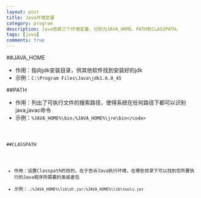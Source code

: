 ```yaml
---
layout: post
title: Java环境变量
category: program
description: Java依赖三个环境变量，分别为JAVA_HOME，PATH和CLASSPATH。
tags: [java]
comments: true
---
```


##JAVA_HOME

* 作用：指向jdk安装目录，供其他软件找到安装好的jdk
* 示例：<code>C:\Program Files\Java\jdk1.6.0_45</code>

##PATH

* 作用：列出了可执行文件的搜索路径，使得系统在任何路径下都可以识别java,javac命令
* 示例：<code>%JAVA_HOME%\bin;%JAVA_HOME%\jre\bin\</code>

##CLASSPATH

* 作用：设置Classpath的目的，在于告诉Java执行环境，在哪些目录下可以找到您所要执行的Java程序所需要的类或者包
* 示例：<code>.;%JAVA_HOME%\lib\dt.jar;%JAVA_HOME%\lib\tools.jar</code>